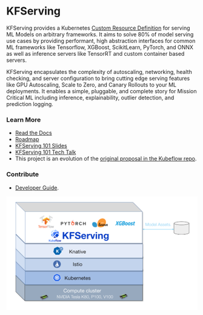 # KFServing
KFServing provides a Kubernetes [Custom Resource Definition](https://kubernetes.io/docs/concepts/extend-kubernetes/api-extension/custom-resources/) for serving ML Models on arbitrary frameworks. It aims to solve 80% of model serving use cases by providing performant, high abstraction interfaces for common ML frameworks like Tensorflow, XGBoost, ScikitLearn, PyTorch, and ONNX as well as inference servers like TensorRT and custom container based servers. 

KFServing encapsulates the complexity of autoscaling, networking, health checking, and server configuration to bring cutting edge serving features like GPU Autoscaling, Scale to Zero, and Canary Rollouts to your ML deployments. It enables a simple, pluggable, and complete story for Mission Critical ML including inference, explainability, outlier detection, and prediction logging.

### Learn More
* [Read the Docs](/docs)
* [Roadmap](/ROADMAP.md)
* [KFServing 101 Slides](https://drive.google.com/file/d/16oqz6dhY5BR0u74pi9mDThU97Np__AFb/view)
* [KFServing 101 Tech Talk](https://www.youtube.com/watch?v=hGIvlFADMhU)
* This project is an evolution of the [original proposal in the Kubeflow repo](https://github.com/kubeflow/kubeflow/issues/2306). 

### Contribute
* [Developer Guide](/docs/DEVELOPER_GUIDE.md).

![KFServing](./docs/diagrams/kfserving.png)